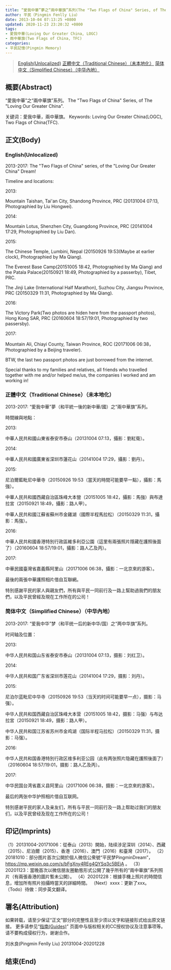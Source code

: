 ```yaml
---
title: “愛我中華”夢之“兩中華旗”系列(The "Two Flags of China" Series, of The "Loving Our Greater China" Dream)
author: 平民（Pingmin Fenlly Liu）
date: 2013-10-04 07:13:25 +0800
updated: 2020-11-23 23:20:32 +0800
tags:
- 愛我中華(Loving Our Greater China, LOGC)
- 兩中華旗(Two Flags of China, TFC)
categories:
- 平民記憶(Pingmin Memory)
---
```


> [English(Unlocalized)](#English-Unlocalized)
> [正體中文（Traditional Chinese）（未本地化）](#正體中文（Traditional-Chinese）（未本地化）)
> [简体中文（Simplified Chinese）（中华內地）](#简体中文（Simplified-Chinese）（中华內地）)

## 概要(Abstract)

“愛我中華”之“兩中華旗”系列。
The "Two Flags of China" Series, of The "Loving Our Greater China".

关键词：愛我中華，兩中華旗。
Keywords: Loving Our Greater China(LOGC), Two Flags of China(TFC).

## 正文(Body)

### English(Unlocalized)

2013-2017: The "Two Flags of China" series, of the "Loving Our Greater China" Dream!


Timeline and locations:

2013:

Mountain Taishan, Tai'an City, Shandong Province, PRC (20131004 07:13, Photographied by Liu Hongwei).

<!-- more -->

2014:

Mountain Lotus, Shenzhen City, Guangdong Province, PRC (20141004 17:29, Photographied by Liu Dan).

2015:

The Chinese Temple, Lumbini, Nepal (20150926 19:53(Maybe at earlier clock), Photographied by Ma Qiang).

The Everest Base Camp(20151005 18:42, Photographied by Ma Qiang) and the Patala Palace(20150921 18:49, Photographied by a passerby), Tibet, PRC.

The Jinji Lake (International Half Marathon), Suzhou City, Jiangsu Province, PRC (20150329 11:31, Photographied by Ma Qiang).

2016:

The Victory Park(Two photos are hiden here from the passport photos), Hong Kong SAR, PRC (20160604 18:57/19:01, Photographied by two passersby).

2017:

Mountain Ali, Chiayi County, Taiwan Province, ROC (20171006 06:38，Photographied by a Beijing traveler).


BTW, the last two passport photos are just borrowed from the internet.

Special thanks to my families and relatives, all friends who travelled together with me and/or helped me/us, the companies I worked and am working in!


### 正體中文（Traditional Chinese）（未本地化）

2013-2017: “愛我中華”夢（和平統一後的新中華/國）之“兩中華旗”系列。


時間線與地點：

2013:

中華人民共和國山東省泰安市泰山（20131004 07:13，攝影：劉紅衛）。

2014:

中華人民共和國廣東省深圳市蓮花山（20141004 17:29，攝影：劉丹）。

2015:

尼泊爾藍毗尼中華寺（20150926 19:53（當天的時間可能要早一點），攝影：馬強）。

中華人民共和國西藏自治區珠峰大本營（20151005 18:42，攝影：馬強）與布達拉宮（20150921 18:49，攝影：路人甲）。

中華人民共和國江蘇省蘇州市金雞湖（國際半程馬拉松）（20150329 11:31，攝影：馬強）。

2016:

中華人民共和國香港特別行政區維多利亞公園（這里有兩張照片隱藏在護照後面了）（20160604 18:57/19:01，攝影：路人乙及丙）。

2017:

中華民國臺灣省嘉義縣阿里山（20171006 06:38，攝影：一北京來的游客）。


最後的兩張中華護照相片借自互聯網。

特別感謝平民的家人與親友們，所有與平民一同前行及一路上幫助過我們的朋友們，以及平民曾經及現在工作所在的公司！


### 简体中文（Simplified Chinese）（中华內地）

2013-2017: “爱我中华”梦（和平统一后的新中华/国）之“两中华旗”系列。


时间轴及位置：

2013:

中华人民共和国山东省泰安市泰山（20131004 07:13，摄影：刘红卫）。

2014:

中华人民共和国广东省深圳市莲花山（20141004 17:29，摄影：刘丹）。

2015:

尼泊尔蓝毗尼中华寺（20150926 19:53（当天的时间可能要早一点），摄影：马强）。

中华人民共和国西藏自治区珠峰大本营（20151005 18:42，摄影：马强）与布达拉宮（20150921 18:49，摄影：路人甲）。

中华人民共和国江苏省苏州市金鸡湖（国际半程马拉松）（20150329 11:31，摄影：马强）。

2016:

中华人民共和国香港特別行政区维多利亚公园（此有两张照片隐藏在護照後面了）（20160604 18:57/19:01，摄影：路人乙及丙）。

2017:

中华民国台湾省嘉义县阿里山（20171006 06:38，摄影：一北京來的游客）。


最后的两张中华护照相片借自互联网。

特別感谢平民的家人及亲友们，所有与平民一同前行及一路上帮助过我们的朋友们，以及平民曾经及现在工作所在的公司！


## 印记(Imprints)

（1）20131004-20171006：從泰山（2013）開始，陆续涉足深圳（2014）、西藏（2015）、尼泊爾（2015）、香港（2016）、澳門（2016）和臺灣（2017）。
（2）20181010：部分图片首次公開於個人微信公衆號“平民梦PingminDream”， https://mp.weixin.qq.com/s/bFgXny4REg4QYSq3c5BEjA 。
（3）20201123：當晚首次以微信朋友圈動態形式公開了幾乎所有的“兩中華旗”系列照片（有兩張香港的圖片暫未公開）。
（4）20201228：根據手機上照片的時間信息，增加所有照片拍攝時當天的詳細時間。
（Next）xxxx：更新了xxx。
（Todo）待做：同步英文翻译。


## 署名(Attribution)

如果转载，请至少保证“正文”部分的完整性且至少须以文字和链接形式给出原文链接。
更多请参见“[指南(Guides)](/guides)” 页面中与版权相关的CC授权协议及注意事项等。请不要构成侵权行为，谢谢合作。


刘水良(Pingmin Fenlly Liu)
20131004-20201228

## 结束(End)
